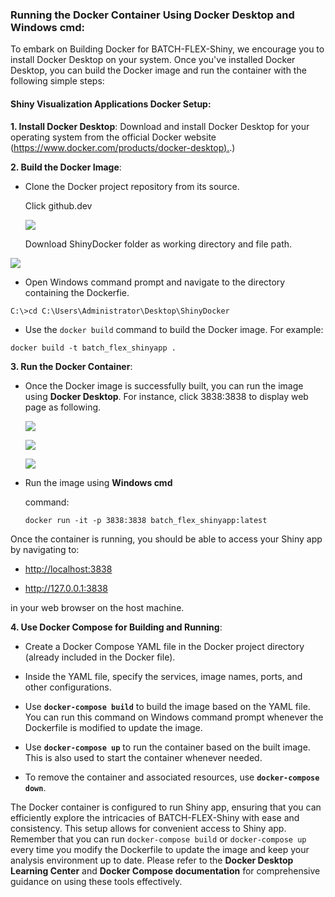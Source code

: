 ### **Running the Docker Container Using Docker Desktop and Windows cmd**:

To embark on Building Docker for BATCH-FLEX-Shiny, we encourage you to install Docker Desktop on your system. Once you've installed Docker Desktop, you can build the Docker image and run the container with the following simple steps:

#### **Shiny Visualization Applications Docker Setup:**

**1. Install Docker Desktop**: Download and install Docker Desktop for your operating system from the official Docker website ([https://www.docker.com/products/docker-desktop).](https://www.docker.com/products/docker-desktop).)

**2. Build the Docker Image**:

-   Clone the Docker project repository from its source.

    Click github.dev

    ![](https://github.com/shawlab-moffitt/BATCH-FLEX-ShinyApp/blob/main/ShinyDocker/BATCH-FLEX-Shiny%20Docker%20Desktop%20images_04.png?raw=true)

    Download ShinyDocker folder as working directory and file path.

![](https://github.com/shawlab-moffitt/BATCH-FLEX-ShinyApp/blob/main/ShinyDocker/BATCH-FLEX-Shiny%20Docker%20Desktop%20images_05.png?raw=true)

-   Open Windows command prompt and navigate to the directory containing the Dockerfie.

```         
C:\>cd C:\Users\Administrator\Desktop\ShinyDocker
```

-   Use the `docker build` command to build the Docker image. For example:

```         
docker build -t batch_flex_shinyapp .
```

**3. Run the Docker Container**:

-   Once the Docker image is successfully built, you can run the image using **Docker Desktop**. For instance, click 3838:3838 to display web page as following.

    ![](https://github.com/shawlab-moffitt/BATCH-FLEX-ShinyApp/blob/main/ShinyDocker/BATCH-FLEX-Shiny%20Docker%20Desktop%20images_01.png?raw=true)

    ![](https://github.com/shawlab-moffitt/BATCH-FLEX-ShinyApp/blob/main/ShinyDocker/BATCH-FLEX-Shiny%20Docker%20Desktop%20images_02.png?raw=true)

    ![](https://github.com/shawlab-moffitt/BATCH-FLEX-ShinyApp/blob/main/ShinyDocker/BATCH-FLEX-Shiny%20Docker%20Desktop%20images_03.png?raw=true)

-   Run the image using **Windows cmd**

    command:

    ```         
    docker run -it -p 3838:3838 batch_flex_shinyapp:latest
    ```

Once the container is running, you should be able to access your Shiny app by navigating to:

-   <http://localhost:3838>

-   <http://127.0.0.1:3838>

in your web browser on the host machine.

**4. Use Docker Compose for Building and Running**:

-   Create a Docker Compose YAML file in the Docker project directory (already included in the Docker file).

-   Inside the YAML file, specify the services, image names, ports, and other configurations.

-   Use **`docker-compose build`** to build the image based on the YAML file. You can run this command on Windows command prompt whenever the Dockerfile is modified to update the image.

-   Use **`docker-compose up`** to run the container based on the built image. This is also used to start the container whenever needed.

-   To remove the container and associated resources, use **`docker-compose down`**.

The Docker container is configured to run Shiny app, ensuring that you can efficiently explore the intricacies of BATCH-FLEX-Shiny with ease and consistency. This setup allows for convenient access to Shiny app. Remember that you can run `docker-compose build` or `docker-compose up` every time you modify the Dockerfile to update the image and keep your analysis environment up to date. Please refer to the **Docker Desktop Learning Center** and **Docker Compose documentation** for comprehensive guidance on using these tools effectively.
